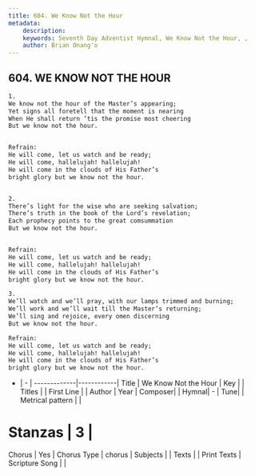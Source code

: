 ```yaml
---
title: 604. We Know Not the Hour
metadata:
    description: 
    keywords: Seventh Day Adventist Hymnal, We Know Not the Hour, , 
    author: Brian Onang'o
---
```



## 604. WE KNOW NOT THE HOUR

```txt
1.
We know not the hour of the Master’s appearing;
Yet signs all foretell that the moment is nearing
When He shall return ’tis the promise most cheering
But we know not the hour.


Refrain:
He will come, let us watch and be ready;
He will come, hallelujah! hallelujah!
He will come in the clouds of His Father’s
bright glory but we know not the hour.


2.
There’s light for the wise who are seeking salvation;
There’s truth in the book of the Lord’s revelation;
Each prophecy points to the great comsummation
But we know not the hour.


Refrain:
He will come, let us watch and be ready;
He will come, hallelujah! hallelujah!
He will come in the clouds of His Father’s
bright glory but we know not the hour.

3.
We’ll watch and we’ll pray, with our lamps trimmed and burning;
We’ll work and we’ll wait till the Master’s returning;
We’ll sing and rejoice, every omen discerning
But we know not the hour.

Refrain:
He will come, let us watch and be ready;
He will come, hallelujah! hallelujah!
He will come in the clouds of His Father’s
bright glory but we know not the hour.

```

- |   -  |
-------------|------------|
Title | We Know Not the Hour |
Key |  |
Titles |  |
First Line |  |
Author | 
Year | 
Composer|  |
Hymnal|  - |
Tune|  |
Metrical pattern | |
# Stanzas | 3 |
Chorus | Yes |
Chorus Type | chorus |
Subjects |  |
Texts |  |
Print Texts | 
Scripture Song |  |
  
